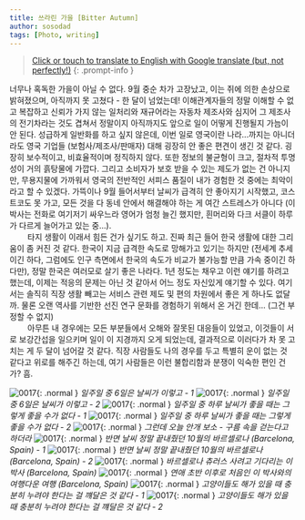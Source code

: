 ```yaml
---
title: 쓰라린 가을 [Bitter Autumn]
author: sosodad
tags: [Photo, writing]
---
```



> [Click or touch to translate to English with Google translate (but, not perfectly!)](https://jinseuk56-github-io.translate.goog/posts/0017/?_x_tr_sl=ko&_x_tr_tl=en&_x_tr_hl=ko&_x_tr_pto=wapp)
{: .prompt-info }

너무나 혹독한 가을이 아닐 수 없다. 9월 중순 차가 고장났고, 이는 쥐에 의한 손상으로 밝혀졌으며, 아직까지 못 고쳤다 - 한 달이 넘었는데! 이해관계자들의 정말 이해할 수 없고 복잡하고 신뢰가 가지 않는 일처리와 재규어라는 자동차 제조사와 심지어 그 제조사의 전기차라는 것도 겹쳐서 정말이지 아직까지도 앞으로 일이 어떻게 진행될지 가늠이 안 된다. 성급하게 일반화를 하고 싶지 않은데, 이번 일로 영국이란 나라...까지는 아니더라도 영국 기업들 (보험사/제조사/판매자) 대해 굉장히 안 좋은 편견이 생긴 것 같다. 굉장히 보수적이고, 비효율적이며 정직하지 않다. 또한 정보의 불균형이 크고, 절차적 투명성이 거의 흙탕물에 가깝다. 그리고 소비자가 보호 받을 수 있는 제도가 없는 건 아니지만, 무용지물에 가까워서 영국의 전반적인 서피스 품질이 내가 경험한 것 중에는 최악이라고 할 수 있겠다. 가뜩이나 9월 들어서부터 날씨가 급격히 안 좋아지기 시작했고, 코스트코도 못 가고, 모든 것을 다 동네 안에서 해결해야 하는 게 여간 스트레스가 아니다 (이 박사는 전화로 여기저기 싸우느라 영어가 엄청 늘긴 했지만, 흰머리와 다크 서클이 하루가 다르게 늘어가고 있는 중...).  
&nbsp;&nbsp;&nbsp;&nbsp;&nbsp;&nbsp;&nbsp;&nbsp;타지 생활이 이래서 힘든 건가 싶기도 하고. 진짜 최근 들어 한국 생활에 대한 그리움이 좀 커진 것 같다. 한국이 지금 급격한 속도로 망해가고 있기는 하지만 (전세계 추세이긴 하다, 그럼에도 인구 측면에서 한국의 속도가 비교가 불가능할 만큼 가속 중이긴 하다만), 정말 한국은 여러모로 살기 좋은 나라다. 1년 정도는 채우고 이런 얘기를 하려고 했는데, 이제는 적응의 문제는 아닌 것 같아서 어느 정도 자신있게 얘기할 수 있다. 여기서는 솔직히 직장 생활 빼고는 서비스 관련 제도 및 편의 차원에서 좋은 게 하나도 없달까. 물론 오랜 역사를 기반한 선진 연구 문화를 경험하기 위해서 온 거긴 한데... (그건 부정할 수 없지)  
&nbsp;&nbsp;&nbsp;&nbsp;&nbsp;&nbsp;&nbsp;&nbsp;아무튼 내 경우에는 모든 부분들에서 오해와 잘못된 대응들이 있었고, 이것들이 서로 보강간섭을 일으키며 일이 이 지경까지 오게 되었는데, 결과적으로 이러다가 차 못 고치는 게 두 달이 넘어갈 것 같다. 직장 사람들도 나의 경우를 두고 특별히 운이 없는 것 같다고 위로를 해주긴 하는데, 여기 사람들은 이런 불합리함과 분쟁이 익숙한 편인 건가? 흠.

![0017](https://1drv.ms/i/s!AvsROOjq4235ifUz-d-ycESzC0GB2Q?embed=1&height=1024){: .normal }
_일주일 중 6일은 날씨가 이렇고 - 1_
![0017](https://1drv.ms/i/s!AvsROOjq4235ifczbven-iFLQXTTiA?embed=1&height=1024){: .normal }
_일주일 중 6일은 날씨가 이렇고 - 2_
![0017](https://1drv.ms/i/s!AvsROOjq4235ifMKc52k1ngYsPfzKw?embed=1&height=1024){: .normal }
_일주일 중 하루 날씨가 좋을 때는 그렇게 좋을 수가 없다 - 1_
![0017](https://1drv.ms/i/s!AvsROOjq4235ifdBs7p3pAoJE41G7Q?embed=1&width=1024){: .normal }
_일주일 중 하루 날씨가 좋을 때는 그렇게 좋을 수가 없다 - 2_
![0017](https://1drv.ms/i/s!AvsROOjq4235ifdQVbcgRq08qhmZ0w?embed=1&height=1024){: .normal }
_그런데 오늘 안개 보소 - 구름 속을 걷는다고 하더라_
![0017](https://1drv.ms/i/s!AvsROOjq4235ifV7pNbav-PIfnRQLA?embed=1&height=1024){: .normal }
_반면 날씨 정말 끝내줬던 10월의 바르셀로나 (Barcelona, Spain) - 1_
![0017](https://1drv.ms/i/s!AvsROOjq4235ifYok7bNCB42zPMJCA?embed=1&height=1024){: .normal }
_반면 날씨 정말 끝내줬던 10월의 바르셀로나 (Barcelona, Spain) - 2_
![0017](https://1drv.ms/i/s!AvsROOjq4235ifVF6xxf808qeZkW8A?embed=1&height=1024){: .normal }
_바르셀로나 츄러스 사려고 기다리는 이 박사 (Barcelona, Spain)_
![0017](https://1drv.ms/i/s!AvsROOjq4235ifYePkN4mFIC9FCh2w?embed=1&height=1024){: .normal }
_연애 초반 이후로 처음인 이 박사와의 여행다운 여행 (Barcelona, Spain)_
![0017](https://1drv.ms/i/s!AvsROOjq4235ifU-VRgHW99fZO5eOg?embed=1&height=1024){: .normal }
_고양이들도 해가 있을 때 충분히 누려야 한다는 걸 꺠달은 것 같다 - 1_
![0017](https://1drv.ms/i/s!AvsROOjq4235ifU7zu1u7xkovREfEg?embed=1&height=1024){: .normal }
_고양이들도 해가 있을 때 충분히 누려야 한다는 걸 꺠달은 것 같다 - 2_